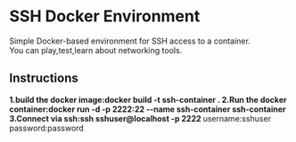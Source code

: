 <h1>SSH Docker Environment</h1>
 Simple Docker-based environment for SSH access to a container.<br>
 You can play,test,learn about networking tools.<br>
 <h2>Instructions</h2>
<b>1.build the docker image:docker build -t ssh-container .
</b>
<b>2.Run the docker container:docker run -d -p 2222:22 --name ssh-container ssh-container
</b>
<b>3.Connect via ssh:ssh sshuser@localhost -p 2222
</b>
username:sshuser
password:password
